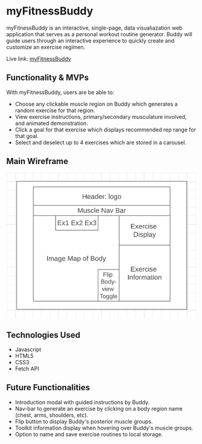 # myFitnessBuddy

myFitnessBuddy is an interactive, single-page, data visualiazation web application that serves as a personal workout routine generator. Buddy will guide users through an interactive experience to quickly create and customize an exercise regimen.

Live link: [myFitnessBuddy](https://bchoi28.github.io/myFitnessBuddy/)

## Functionality & MVPs

With myFitnessBuddy, users are be able to:
- Choose any clickable muscle region on Buddy which generates a random exercise for that region.
- View exercise instructions, primary/secondary musculature involved, and animated demonstration.
- Click a goal for that exercise which displays recommended rep range for that goal.
- Select and deselect up to 4 exercises which are stored in a carousel.

## Main Wireframe

![myFitnessBuddy_wireframe](myFitnessBuddy_wireframe.png)

## Technologies Used

- Javascript
- HTML5
- CSS3
- Fetch API

## Future Functionalities

- Introduction modal with guided instructions by Buddy.
- Nav-bar to generate an exercise by clicking on a body region name (chest, arms, shoulders, etc).
- Flip button to display Buddy's posterior muscle groups.
- Toolkit information display when hovering over Buddy's muscle groups.
- Option to name and save exercise routines to local storage.

